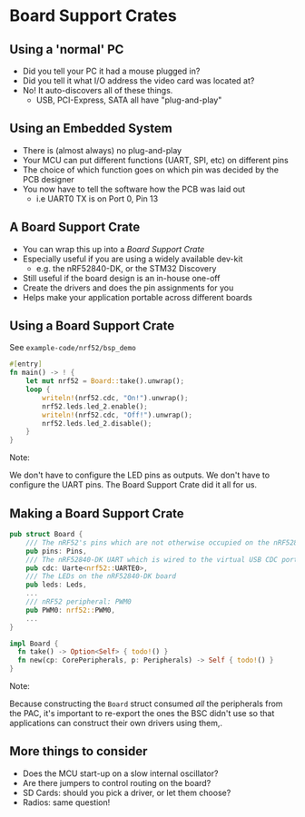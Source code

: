 # Board Support Crates

## Using a 'normal' PC

* Did you tell your PC it had a mouse plugged in?
* Did you tell it what I/O address the video card was located at?
* No! It auto-discovers all of these things.
  * USB, PCI-Express, SATA all have "plug-and-play"

## Using an Embedded System

* There is (almost always) no plug-and-play
* Your MCU can put different functions (UART, SPI, etc) on different pins
* The choice of which function goes on which pin was decided by the PCB designer
* You now have to tell the software how the PCB was laid out
  * i.e UART0 TX is on Port 0, Pin 13

## A Board Support Crate

* You can wrap this up into a *Board Support Crate*
* Especially useful if you are using a widely available dev-kit
  * e.g. the nRF52840-DK, or the STM32 Discovery
* Still useful if the board design is an in-house one-off
* Create the drivers and does the pin assignments for you
* Helps make your application portable across different boards

## Using a Board Support Crate

See `example-code/nrf52/bsp_demo`

```rust [] ignore
#[entry]
fn main() -> ! {
    let mut nrf52 = Board::take().unwrap();
    loop {
        writeln!(nrf52.cdc, "On!").unwrap();
        nrf52.leds.led_2.enable();
        writeln!(nrf52.cdc, "Off!").unwrap();
        nrf52.leds.led_2.disable();
    }
}
```

Note:

We don't have to configure the LED pins as outputs. We don't have to configure
the UART pins. The Board Support Crate did it all for us.

## Making a Board Support Crate

```rust [] ignore
pub struct Board {
    /// The nRF52's pins which are not otherwise occupied on the nRF52840-DK
    pub pins: Pins,
    /// The nRF52840-DK UART which is wired to the virtual USB CDC port
    pub cdc: Uarte<nrf52::UARTE0>,
    /// The LEDs on the nRF52840-DK board
    pub leds: Leds,
    ...
    /// nRF52 peripheral: PWM0
    pub PWM0: nrf52::PWM0,
    ...
}

impl Board {
  fn take() -> Option<Self> { todo!() }
  fn new(cp: CorePeripherals, p: Peripherals) -> Self { todo!() }
}
```

Note:

Because constructing the `Board` struct consumed *all* the peripherals from the
PAC, it's important to re-export the ones the BSC didn't use so that
applications can construct their own drivers using them,.

## More things to consider

* Does the MCU start-up on a slow internal oscillator?
* Are there jumpers to control routing on the board?
* SD Cards: should you pick a driver, or let them choose?
* Radios: same question!
